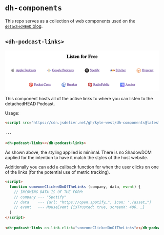 # `dh-components`

This repo serves as a collection of web components used on the [`detachedHEAD` blog](https://detachedhead.net/).

## `<dh-podcast-links>`

![](./assets/dh-podcast-links.png)

This component hosts all of the active links to where you can listen to the detachedHEAD Podcast.

Usage:

```html
<script src="https://cdn.jsdelivr.net/gh/kyle-west/dh-components@latest/dh-podcast-links.js"></script>

...

<dh-podcast-links></dh-podcast-links>
```

As shown above, the styling applied is minimal. There is no ShadowDOM applied for the intention to have it match the styles of the host website. 

Additionally you can add a callback function for when the user clicks on one of the links (for the potential use of metric tracking).

```html
<script>
  function someoneClickedOnOfTheLinks (company, data, event) {
    // INCOMING DATA IS OF THE FORM:
    // company --- "Spotify"
    // data    --- {url: "https://open.spotify…", icon: "./asset…"} 
    // event   --- MouseEvent {isTrusted: true, screenX: 486, …}
  }
</script>

<dh-podcast-links on-link-click="someoneClickedOnOfTheLinks"></dh-podcast-links>
```